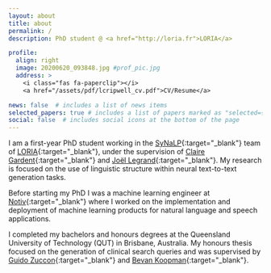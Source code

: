 ```yaml
---
layout: about
title: about
permalink: /
description: PhD student @ <a href="http://loria.fr">LORIA</a>

profile:
  align: right
  image: 20200620_093848.jpg #prof_pic.jpg
  address: >
    <i class="fas fa-paperclip"></i>
    <a href="/assets/pdf/lcripwell_cv.pdf">CV/Resume</a>

news: false  # includes a list of news items
selected_papers: true # includes a list of papers marked as "selected={true}"
social: false  # includes social icons at the bottom of the page
---
```


I am a first-year PhD student working in the [SyNaLP](https://synalp.loria.fr/){:target="\_blank"} team of [LORIA](https://loria.fr/){:target="\_blank"}, under the supervision of [Claire Gardent](https://members.loria.fr/CGardent/){:target="\_blank"} and [Joël Legrand](http://joel-legrand.fr/hugo/){:target="\_blank"}. My research is focused on the use of linguistic structure within neural text-to-text generation tasks.

Before starting my PhD I was a machine learning engineer at [Notiv](http://notiv.com){:target="\_blank"} where I worked on the implementation and deployment of machine learning products for natural language and speech applications.

I completed my bachelors and honours degrees at the Queensland University of Technology (QUT) in Brisbane, Australia. My honours thesis focused on the generation of clinical search queries and was supervised by [Guido Zuccon](http://ielab.io/people/guido-zuccon.html){:target="\_blank"} and [Bevan Koopman](http://koopman.id.au/){:target="\_blank"}.
